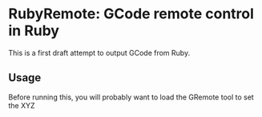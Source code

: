 # RubyRemote: GCode remote control in Ruby

This is a first draft attempt to output GCode from Ruby.

## Usage

Before running this, you will probably want to load the GRemote tool
to set the XYZ 
